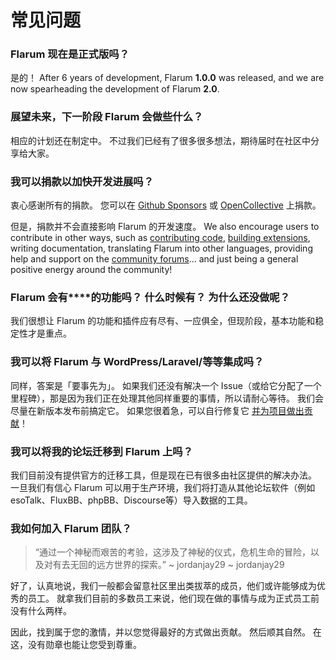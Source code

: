 # 常见问题

### Flarum 现在是正式版吗？

是的！ After 6 years of development, Flarum **1.0.0** was released, and we are now spearheading the development of Flarum **2.0**.

### 展望未来，下一阶段 Flarum 会做些什么？

相应的计划还在制定中。 不过我们已经有了很多很多想法，期待届时在社区中分享给大家。

### 我可以捐款以加快开发进展吗？

衷心感谢所有的捐款。 您可以在 [Github Sponsors](https://github.com/sponsors/flarum) 或 [OpenCollective](https://opencollective.com/flarum) 上捐款。

但是，捐款并不会直接影响 Flarum 的开发速度。 We also encourage users to contribute in other ways, such as [contributing code](contributing.md), [building extensions](./extend/README.md), writing documentation, translating Flarum into other languages, providing help and support on the [community forums](https://discuss.flarum.org/)... and just being a general positive energy around the community!

### Flarum 会有****的功能吗？ 什么时候有？ 为什么还没做呢？

我们很想让 Flarum 的功能和插件应有尽有、一应俱全，但现阶段，基本功能和稳定性才是重点。

### 我可以将 Flarum 与 WordPress/Laravel/等等集成吗？

同样，答案是「要事先为」。 如果我们还没有解决一个 Issue（或给它分配了一个里程碑），那是因为我们正在处理其他同样重要的事情，所以请耐心等待。 我们会尽量在新版本发布前搞定它。 如果您很着急，可以自行修复它 [并为项目做出贡献](contributing.md)！

### 我可以将我的论坛迁移到 Flarum 上吗？

我们目前没有提供官方的迁移工具，但是现在已有很多由社区提供的解决办法。 一旦我们有信心 Flarum 可以用于生产环境，我们将打造从其他论坛软件（例如 esoTalk、FluxBB、phpBB、Discourse等）导入数据的工具。

### 我如何加入 Flarum 团队？

> “通过一个神秘而艰苦的考验，这涉及了神秘的仪式，危机生命的冒险，以及对有去无回的远方世界的探索。” ~ jordanjay29 ~ jordanjay29

好了，认真地说，我们一般都会留意社区里出类拔萃的成员，他们或许能够成为优秀的员工。 就拿我们目前的多数员工来说，他们现在做的事情与成为正式员工前没有什么两样。

因此，找到属于您的激情，并以您觉得最好的方式做出贡献。 然后顺其自然。 在这，没有勋章也能让您受到尊重。
